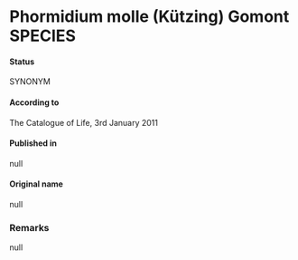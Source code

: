 # Phormidium molle (Kützing) Gomont SPECIES

#### Status
SYNONYM

#### According to
The Catalogue of Life, 3rd January 2011

#### Published in
null

#### Original name
null

### Remarks
null